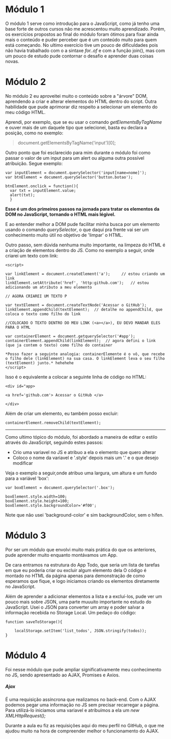 # Módulo 1

O módulo 1 serve como introdução para o JavaScript, como já tenho uma base forte de outros cursos não me acrescentou muito aprendizado.
Porém, os exercícios propostos ao final do módulo foram ótimos para fixar ainda mais o conteúdo e puder perceber que é um conteúdo muito para quem está começando.
No ultimo exercício tive um pouco de dificuldades pois não havia trabalhado com o a sintaxe *for..of* e com a função join(), mas com um pouco de estudo pude contornar o desafio e aprender duas coisas novas.


# Módulo 2

No módulo 2 eu aproveitei muito o conteúdo sobre a "árvore" DOM, aprendendo a criar e alterar elementos do HTML dentro do script.
Outra habilidade que pude aprimorar diz respeito a selecionar um elemento do meu código HTML. 

Aprendi, por exemplo, que se eu usar o comando *getElementsByTagName* e ouver mais de um daquele tipo que selecionei, basta eu declara a posição, como no exemplo:

> document.getElementsByTagName('input')[0];


Outro ponto que foi esclarecido para mim durante o módulo foi como passar o valor de um input para um alert ou alguma outra possível atribuição. Segue exemplo:

```
var inputElement = document.querySelector('input[name=nome]');
var btnElement = document.querySelector('button.botao');

btnElement.onclick = function(){
  var txt = inputElement.value;
  alert(txt);
  }
```

**Esse é um dos primeiros passos na jornada para tratar os elementos da DOM no JavaScript, tornando o HTML mais légivel.**

E ao entender melhor a DOM pude facilitar minha busca por um elemento usando o comando *querySelector*, o que daqui pra frente vai ser um conhecimento muito útil no objetivo de 'limpar' o HTML.

Outro passo, sem dúvida nenhuma muito importante, na limpeza do HTML é a criação de elementos dentro do JS. Como no exemplo a seguir, onde criarei um texto com link:

```
<script>

var linkElement = document.createElement('a');     // estou criando um link
linkElement.setAttribute('href', 'http:github.com');   // estou adicionando um atributo a meu elemento

// AGORA CRIAREI UM TEXTO P

var textElement = document.createTextNode('Acessar o GitHub');
linkElement.appendChild(textElement);  // detalhe no appendChild, que coloca o texto como filho do link

//COLOCADO O TEXTO DENTRO DO MEU LINK (<a></a>), EU DEVO MANDAR ELES PARA O HTML

var containerElement = document.getquerySelector('#app');
containerElement.appendChild(linkElement);  // agora defini o link (que ja contem o texto) como filho do container

*Posso fazer a seguinte analogia: containerElemente é o vô, que recebe o filho dele (linkElement) na sua casa. O linkElement leva o seu filho (textElement) junto.* hehehehe
</script>
```
Isso é o equivalente a colocar a seguinte linha de código no HTML:
```
<div id="app>

<a href='github.com'> Acessar o GitHub </a>

</div>
```

Além de criar um elemento, eu também posso excluir:
```
containerElement.removeChild(textElement);
```

-------

Como ultimo tópico do módulo, foi abordado a maneira de editar o estilo através do JavaScript, seguindo estes passos:

- Crio uma variavel no JS e atribuo a ela o elemento que quero alterar
- Coloco o nome da variavel e '.style' depois mais um '.' e o que desejo modificar

Veja o exemplo a seguir,onde atribuo uma largura, um altura e um fundo para a variável 'box':
```
var boxElement = document.querySelector('.box');

boxElement.style.width=100;
boxElement.style.height=100;
boxElement.style.backgroundColor='#f00';

```

Note que não usei 'background-color' e sim backgroundColor, sem o hífen.

# Módulo 3

Por ser um módulo que envolvi muito mais prática do que os anteriores, pude aprender muito enquanto montávamos um App.

De cara entramos na estrutura do App Todo, que seria um lista de tarefas em que eu poderia criar ou excluir algum elemento dela
O código é montado no HTML da página apenas para demonstração de como esperamos que fique, e logo iniciamos criando os elementos diretamente no JavaScript.

Além de aprender a adicionar elementos a lista e a excluí-los, pude ver um pouco mais sobre JSON, uma parte muuuito importante no estudo do JavaScript. Usei o JSON para converter um array e poder salvar a informação recebida no Storage Local. Um pedaço do código:

```
function saveToStorage(){

    localStorage.setItem('list_todos', JSON.stringify(todos));
}

```

# Módulo 4

Foi nesse módulo que pude ampliar significativamente meu conhecimento no JS, sendo apresentado ao AJAX, Promises e Axios.

##### Ajax 

É uma requisição assíncrona que realizamos no back-end. Com o AJAX podemos pegar uma informação no JS sem precisar recarregar a página. Para utilizá-lo iniciamos uma variavel e atribuímos a ela um *new XMLHttpRequest();* 

Durante a aula eu fiz as requisições aqui do meu perfil no GitHub, o que me ajudou muito na hora de compreender melhor o funcionamento do AJAX.



